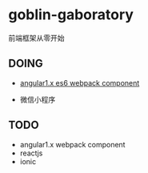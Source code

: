 # goblin-gaboratory
前端框架从零开始

## DOING
- [angular1.x es6 webpack component](https://github.com/gtUserName/goblin-gaboratory/blob/angular/docs/angular.md)

- 微信小程序

## TODO
- angular1.x webpack component
- reactjs
- ionic
